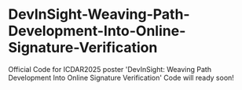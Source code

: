 # DevInSight-Weaving-Path-Development-Into-Online-Signature-Verification
Official Code for ICDAR2025 poster 'DevInSight: Weaving Path Development Into Online Signature Verification'
Code will ready soon! 
